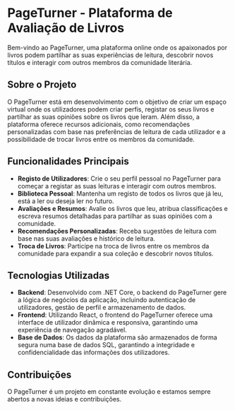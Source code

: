 # PageTurner - Plataforma de Avaliação de Livros

Bem-vindo ao PageTurner, uma plataforma online onde os apaixonados por livros podem partilhar as suas experiências de leitura, descobrir novos títulos e interagir com outros membros da comunidade literária.

## Sobre o Projeto

O PageTurner está em desenvolvimento com o objetivo de criar um espaço virtual onde os utilizadores podem criar perfis, registar os seus livros e partilhar as suas opiniões sobre os livros que leram. Além disso, a plataforma oferece recursos adicionais, como recomendações personalizadas com base nas preferências de leitura de cada utilizador e a possibilidade de trocar livros entre os membros da comunidade.

## Funcionalidades Principais

- **Registo de Utilizadores**: Crie o seu perfil pessoal no PageTurner para começar a registar as suas leituras e interagir com outros membros.
- **Biblioteca Pessoal**: Mantenha um registo de todos os livros que já leu, está a ler ou deseja ler no futuro.
- **Avaliações e Resumos**: Avalie os livros que leu, atribua classificações e escreva resumos detalhadas para partilhar as suas opiniões com a comunidade.
- **Recomendações Personalizadas**: Receba sugestões de leitura com base nas suas avaliações e histórico de leitura.
- **Troca de Livros**: Participe na troca de livros entre os membros da comunidade para expandir a sua coleção e descobrir novos títulos.

## Tecnologias Utilizadas

- **Backend**: Desenvolvido com .NET Core, o backend do PageTurner gere a lógica de negócios da aplicação, incluindo autenticação de utilizadores, gestão de perfil e armazenamento de dados.
- **Frontend**: Utilizando React, o frontend do PageTurner oferece uma interface de utilizador dinâmica e responsiva, garantindo uma experiência de navegação agradável.
- **Base de Dados**: Os dados da plataforma são armazenados de forma segura numa base de dados SQL, garantindo a integridade e confidencialidade das informações dos utilizadores.

## Contribuições

O PageTurner é um projeto em constante evolução e estamos sempre abertos a novas ideias e contribuições.

